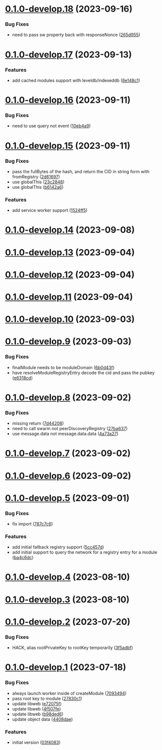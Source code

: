 # [0.1.0-develop.18](https://git.lumeweb.com/LumeWeb/kernel/compare/v0.1.0-develop.17...v0.1.0-develop.18) (2023-09-16)


### Bug Fixes

* need to pass sw property back with responseNonce ([265d955](https://git.lumeweb.com/LumeWeb/kernel/commit/265d95579550757c7d7e9d4a9b23f6690dbd2c29))

# [0.1.0-develop.17](https://git.lumeweb.com/LumeWeb/kernel/compare/v0.1.0-develop.16...v0.1.0-develop.17) (2023-09-13)


### Features

* add cached modules support with leveldb/indexeddb ([6e148c1](https://git.lumeweb.com/LumeWeb/kernel/commit/6e148c1e0a761ac1b253074c150b61d356285560))

# [0.1.0-develop.16](https://git.lumeweb.com/LumeWeb/kernel/compare/v0.1.0-develop.15...v0.1.0-develop.16) (2023-09-11)


### Bug Fixes

* need to use query not event ([10eb4a9](https://git.lumeweb.com/LumeWeb/kernel/commit/10eb4a990e333b1ef5bed05b0fbb2908d432569b))

# [0.1.0-develop.15](https://git.lumeweb.com/LumeWeb/kernel/compare/v0.1.0-develop.14...v0.1.0-develop.15) (2023-09-11)


### Bug Fixes

* pass the fullBytes of the hash, and return the CID in string form with fromRegistry ([2d61697](https://git.lumeweb.com/LumeWeb/kernel/commit/2d616979c3249c7c0d9c3da1574ce9ca22352405))
* use globalThis ([23c2848](https://git.lumeweb.com/LumeWeb/kernel/commit/23c2848683ab6ce5c8e2b46c04f0b5f5ae7d3234))
* use globalThis ([b6142a6](https://git.lumeweb.com/LumeWeb/kernel/commit/b6142a654d3040baa18bfae7caa2f4db5aa458c0))


### Features

* add service worker support ([1524ff5](https://git.lumeweb.com/LumeWeb/kernel/commit/1524ff5c57df1b7e1c88df52c6c1c0d4851dfc15))

# [0.1.0-develop.14](https://git.lumeweb.com/LumeWeb/kernel/compare/v0.1.0-develop.13...v0.1.0-develop.14) (2023-09-08)

# [0.1.0-develop.13](https://git.lumeweb.com/LumeWeb/kernel/compare/v0.1.0-develop.12...v0.1.0-develop.13) (2023-09-04)

# [0.1.0-develop.12](https://git.lumeweb.com/LumeWeb/kernel/compare/v0.1.0-develop.11...v0.1.0-develop.12) (2023-09-04)

# [0.1.0-develop.11](https://git.lumeweb.com/LumeWeb/kernel/compare/v0.1.0-develop.10...v0.1.0-develop.11) (2023-09-04)

# [0.1.0-develop.10](https://git.lumeweb.com/LumeWeb/kernel/compare/v0.1.0-develop.9...v0.1.0-develop.10) (2023-09-03)

# [0.1.0-develop.9](https://git.lumeweb.com/LumeWeb/kernel/compare/v0.1.0-develop.8...v0.1.0-develop.9) (2023-09-03)


### Bug Fixes

* finalModule needs to be moduleDomain ([6b0d43f](https://git.lumeweb.com/LumeWeb/kernel/commit/6b0d43fe9b41150a768025d8d6b2edc7033e1607))
* have resolveModuleRegistryEntry decode the cid and pass the pubkey ([e6318cd](https://git.lumeweb.com/LumeWeb/kernel/commit/e6318cdc38b839de8c95d36c1f5276596b57bd83))

# [0.1.0-develop.8](https://git.lumeweb.com/LumeWeb/kernel/compare/v0.1.0-develop.7...v0.1.0-develop.8) (2023-09-02)


### Bug Fixes

* missing return ([7d44208](https://git.lumeweb.com/LumeWeb/kernel/commit/7d442081322aad0bab186fa57476ab15fc07e30c))
* need to call swarm not peerDiscoveryRegistry ([27ba637](https://git.lumeweb.com/LumeWeb/kernel/commit/27ba637ac224bcac76635bc8659d76d0472f342d))
* use message.data not message.data.data ([4a73a27](https://git.lumeweb.com/LumeWeb/kernel/commit/4a73a2779d3a8020f06f0d8d75c386abf66e15b1))

# [0.1.0-develop.7](https://git.lumeweb.com/LumeWeb/kernel/compare/v0.1.0-develop.6...v0.1.0-develop.7) (2023-09-02)

# [0.1.0-develop.6](https://git.lumeweb.com/LumeWeb/kernel/compare/v0.1.0-develop.5...v0.1.0-develop.6) (2023-09-02)

# [0.1.0-develop.5](https://git.lumeweb.com/LumeWeb/kernel/compare/v0.1.0-develop.4...v0.1.0-develop.5) (2023-09-01)


### Bug Fixes

* fix import ([787c7c6](https://git.lumeweb.com/LumeWeb/kernel/commit/787c7c6637f8291c4b2e9558f1d68ebabcb2e225))


### Features

* add initial fallback registry support ([5cc457d](https://git.lumeweb.com/LumeWeb/kernel/commit/5cc457d78b40541c1ecfa1d6a5c07274a7d48ab6))
* add initial support to query the network for a registry entry for a module ([ba4c6dc](https://git.lumeweb.com/LumeWeb/kernel/commit/ba4c6dcb9552eeb7cf4b87e31d2f878b1eb83198))

# [0.1.0-develop.4](https://git.lumeweb.com/LumeWeb/kernel/compare/v0.1.0-develop.3...v0.1.0-develop.4) (2023-08-10)

# [0.1.0-develop.3](https://git.lumeweb.com/LumeWeb/kernel/compare/v0.1.0-develop.2...v0.1.0-develop.3) (2023-08-10)

# [0.1.0-develop.2](https://git.lumeweb.com/LumeWeb/kernel/compare/v0.1.0-develop.1...v0.1.0-develop.2) (2023-07-20)


### Bug Fixes

* HACK, alias rootPrivateKey to rootKey temporarily ([3f5adbf](https://git.lumeweb.com/LumeWeb/kernel/commit/3f5adbfb11e2d7f505db843ee277f30482165992))

# [0.1.0-develop.1](https://git.lumeweb.com/LumeWeb/kernel/compare/v0.0.1...v0.1.0-develop.1) (2023-07-18)


### Bug Fixes

* always launch worker inside of createModule ([7093494](https://git.lumeweb.com/LumeWeb/kernel/commit/70934942275b6c53c0723b3e88421f86378310e5))
* pass root key to module ([27830c1](https://git.lumeweb.com/LumeWeb/kernel/commit/27830c139759e99006d0e99b8ddb80413344664c))
* update libweb ([e72075f](https://git.lumeweb.com/LumeWeb/kernel/commit/e72075f99aa4da9c040aa0300bc11688f81c714d))
* update libweb ([4f507fe](https://git.lumeweb.com/LumeWeb/kernel/commit/4f507fe79eeadbb237ac43a0021b983e086ddaed))
* update libweb ([b98ded6](https://git.lumeweb.com/LumeWeb/kernel/commit/b98ded63c8260d46873f27098f898da2aa7c00a1))
* update object data ([4408dae](https://git.lumeweb.com/LumeWeb/kernel/commit/4408dae8eb4f1c431cd8c8028c00d4bade680a89))


### Features

* initial version ([03f4083](https://git.lumeweb.com/LumeWeb/kernel/commit/03f4083674e143316084a765e1b6091d5bbcad52))
